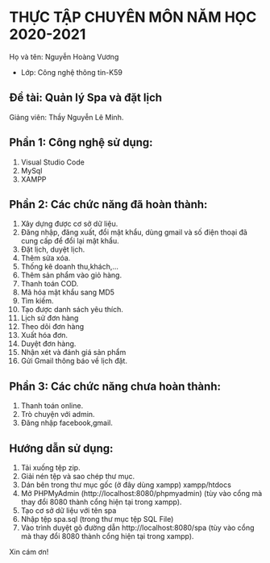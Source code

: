 # THỰC TẬP CHUYÊN MÔN NĂM HỌC 2020-2021
Họ và tên: Nguyễn Hoàng Vương
     
* Lớp: Công nghệ thông tin-K59

## Đề tài: Quản lý Spa và đặt lịch
Giảng viên: Thầy Nguyễn Lê Minh. 

## Phần 1: Công nghệ sử dụng:
1. Visual Studio Code
2. MySql
3. XAMPP

## Phần 2: Các chức năng đã hoàn thành:
1. Xây dựng được cơ sở dữ liệu.
2. Đăng nhập, đăng xuất, đổi mật khẩu, dùng gmail và số điện thoại đã cung cấp để đổi lại mật khẩu.
3. Đặt lịch, duyệt lịch.
4. Thêm sửa xóa.
5. Thống kê doanh thu,khách,...
6. Thêm sản phẩm vào giỏ hàng.
7. Thanh toán COD.
8. Mã hóa mật khẩu sang MD5
9. Tìm kiếm.
10. Tạo được danh sách yêu thích.
11. Lịch sử đơn hàng
12. Theo dõi đơn hàng
14. Xuất hóa đơn.
15. Duyệt đơn hàng.
16. Nhận xét và đánh giá sản phẩm
17. Gửi Gmail thông báo về lịch đặt.

## Phần 3: Các chức năng chưa hoàn thành:
1. Thanh toán online.
2. Trò chuyện với admin.
3. Đăng nhập facebook,gmail.

## Hướng dẫn sử dụng:
1. Tải xuống tệp zip.
2. Giải nén tệp và sao chép thư mục.
3. Dán bên trong thư mục gốc (ở đây dùng xampp)  xampp/htdocs
4. Mở PHPMyAdmin (http://localhost:8080/phpmyadmin) (tùy vào cổng mà thay đổi 8080 thành cổng hiện tại trong xampp).
5. Tạo cơ sở dữ liệu với tên spa
6. Nhập tệp spa.sql (trong thư mục tệp SQL File)
7. Vào trình duyệt gõ đường dẫn http://localhost:8080/spa  (tùy vào cổng mà thay đổi 8080 thành cổng hiện tại trong xampp).


Xin cám ơn!

